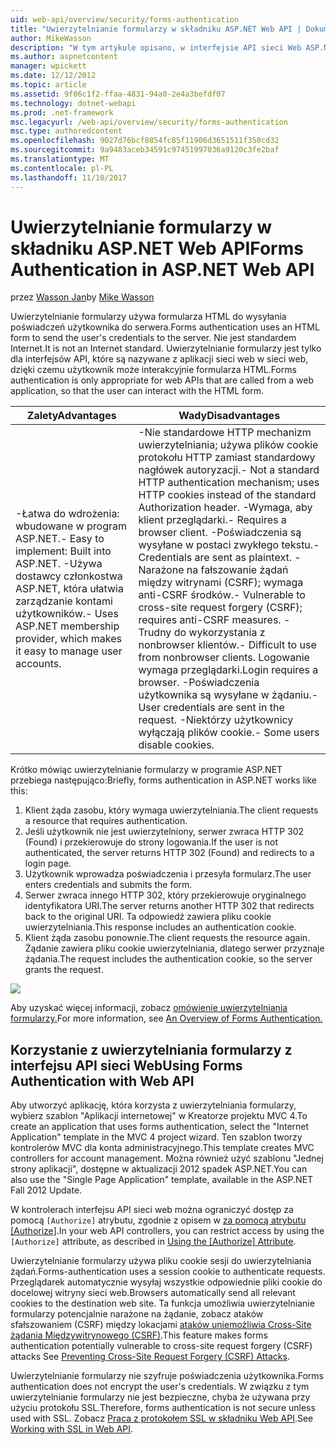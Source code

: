 ```yaml
---
uid: web-api/overview/security/forms-authentication
title: "Uwierzytelnianie formularzy w składniku ASP.NET Web API | Dokumentacja firmy Microsoft"
author: MikeWasson
description: "W tym artykule opisano, w interfejsie API sieci Web ASP.NET przy użyciu uwierzytelniania formularzy."
ms.author: aspnetcontent
manager: wpickett
ms.date: 12/12/2012
ms.topic: article
ms.assetid: 9f06c1f2-ffaa-4831-94a0-2e4a3befdf07
ms.technology: dotnet-webapi
ms.prod: .net-framework
msc.legacyurl: /web-api/overview/security/forms-authentication
msc.type: authoredcontent
ms.openlocfilehash: 9027d76bcf8854fc85f11906d3651511f350cd32
ms.sourcegitcommit: 9a9483aceb34591c97451997036a9120c3fe2baf
ms.translationtype: MT
ms.contentlocale: pl-PL
ms.lasthandoff: 11/10/2017
---
```

<a name="forms-authentication-in-aspnet-web-api"></a><span data-ttu-id="37f5a-103">Uwierzytelnianie formularzy w składniku ASP.NET Web API</span><span class="sxs-lookup"><span data-stu-id="37f5a-103">Forms Authentication in ASP.NET Web API</span></span>
====================
<span data-ttu-id="37f5a-104">przez [Wasson Jan](https://github.com/MikeWasson)</span><span class="sxs-lookup"><span data-stu-id="37f5a-104">by [Mike Wasson](https://github.com/MikeWasson)</span></span>

<span data-ttu-id="37f5a-105">Uwierzytelnianie formularzy używa formularza HTML do wysyłania poświadczeń użytkownika do serwera.</span><span class="sxs-lookup"><span data-stu-id="37f5a-105">Forms authentication uses an HTML form to send the user's credentials to the server.</span></span> <span data-ttu-id="37f5a-106">Nie jest standardem Internet.</span><span class="sxs-lookup"><span data-stu-id="37f5a-106">It is not an Internet standard.</span></span> <span data-ttu-id="37f5a-107">Uwierzytelnianie formularzy jest tylko dla interfejsów API, które są nazywane z aplikacji sieci web w sieci web, dzięki czemu użytkownik może interakcyjnie formularza HTML.</span><span class="sxs-lookup"><span data-stu-id="37f5a-107">Forms authentication is only appropriate for web APIs that are called from a web application, so that the user can interact with the HTML form.</span></span>

| <span data-ttu-id="37f5a-108">Zalety</span><span class="sxs-lookup"><span data-stu-id="37f5a-108">Advantages</span></span> | <span data-ttu-id="37f5a-109">Wady</span><span class="sxs-lookup"><span data-stu-id="37f5a-109">Disadvantages</span></span> |
| --- | --- |
| <span data-ttu-id="37f5a-110">-Łatwa do wdrożenia: wbudowane w program ASP.NET.</span><span class="sxs-lookup"><span data-stu-id="37f5a-110">- Easy to implement: Built into ASP.NET.</span></span> <span data-ttu-id="37f5a-111">-Używa dostawcy członkostwa ASP.NET, która ułatwia zarządzanie kontami użytkowników.</span><span class="sxs-lookup"><span data-stu-id="37f5a-111">- Uses ASP.NET membership provider, which makes it easy to manage user accounts.</span></span> | <span data-ttu-id="37f5a-112">-Nie standardowe HTTP mechanizm uwierzytelniania; używa plików cookie protokołu HTTP zamiast standardowy nagłówek autoryzacji.</span><span class="sxs-lookup"><span data-stu-id="37f5a-112">- Not a standard HTTP authentication mechanism; uses HTTP cookies instead of the standard Authorization header.</span></span> <span data-ttu-id="37f5a-113">-Wymaga, aby klient przeglądarki.</span><span class="sxs-lookup"><span data-stu-id="37f5a-113">- Requires a browser client.</span></span> <span data-ttu-id="37f5a-114">-Poświadczenia są wysyłane w postaci zwykłego tekstu.</span><span class="sxs-lookup"><span data-stu-id="37f5a-114">- Credentials are sent as plaintext.</span></span> <span data-ttu-id="37f5a-115">-Narażone na fałszowanie żądań między witrynami (CSRF); wymaga anti-CSRF środków.</span><span class="sxs-lookup"><span data-stu-id="37f5a-115">- Vulnerable to cross-site request forgery (CSRF); requires anti-CSRF measures.</span></span> <span data-ttu-id="37f5a-116">-Trudny do wykorzystania z nonbrowser klientów.</span><span class="sxs-lookup"><span data-stu-id="37f5a-116">- Difficult to use from nonbrowser clients.</span></span> <span data-ttu-id="37f5a-117">Logowanie wymaga przeglądarki.</span><span class="sxs-lookup"><span data-stu-id="37f5a-117">Login requires a browser.</span></span> <span data-ttu-id="37f5a-118">-Poświadczenia użytkownika są wysyłane w żądaniu.</span><span class="sxs-lookup"><span data-stu-id="37f5a-118">- User credentials are sent in the request.</span></span> <span data-ttu-id="37f5a-119">-Niektórzy użytkownicy wyłączają plików cookie.</span><span class="sxs-lookup"><span data-stu-id="37f5a-119">- Some users disable cookies.</span></span> |

<span data-ttu-id="37f5a-120">Krótko mówiąc uwierzytelnianie formularzy w programie ASP.NET przebiega następująco:</span><span class="sxs-lookup"><span data-stu-id="37f5a-120">Briefly, forms authentication in ASP.NET works like this:</span></span>

1. <span data-ttu-id="37f5a-121">Klient żąda zasobu, który wymaga uwierzytelniania.</span><span class="sxs-lookup"><span data-stu-id="37f5a-121">The client requests a resource that requires authentication.</span></span>
2. <span data-ttu-id="37f5a-122">Jeśli użytkownik nie jest uwierzytelniony, serwer zwraca HTTP 302 (Found) i przekierowuje do strony logowania.</span><span class="sxs-lookup"><span data-stu-id="37f5a-122">If the user is not authenticated, the server returns HTTP 302 (Found) and redirects to a login page.</span></span>
3. <span data-ttu-id="37f5a-123">Użytkownik wprowadza poświadczenia i przesyła formularz.</span><span class="sxs-lookup"><span data-stu-id="37f5a-123">The user enters credentials and submits the form.</span></span>
4. <span data-ttu-id="37f5a-124">Serwer zwraca innego HTTP 302, który przekierowuje oryginalnego identyfikatora URI.</span><span class="sxs-lookup"><span data-stu-id="37f5a-124">The server returns another HTTP 302 that redirects back to the original URI.</span></span> <span data-ttu-id="37f5a-125">Ta odpowiedź zawiera pliku cookie uwierzytelniania.</span><span class="sxs-lookup"><span data-stu-id="37f5a-125">This response includes an authentication cookie.</span></span>
5. <span data-ttu-id="37f5a-126">Klient żąda zasobu ponownie.</span><span class="sxs-lookup"><span data-stu-id="37f5a-126">The client requests the resource again.</span></span> <span data-ttu-id="37f5a-127">Żądanie zawiera pliku cookie uwierzytelniania, dlatego serwer przyznaje żądania.</span><span class="sxs-lookup"><span data-stu-id="37f5a-127">The request includes the authentication cookie, so the server grants the request.</span></span>

![](forms-authentication/_static/image1.png)

<span data-ttu-id="37f5a-128">Aby uzyskać więcej informacji, zobacz [omówienie uwierzytelniania formularzy.](../../../web-forms/overview/older-versions-security/introduction/an-overview-of-forms-authentication-cs.md)</span><span class="sxs-lookup"><span data-stu-id="37f5a-128">For more information, see [An Overview of Forms Authentication.](../../../web-forms/overview/older-versions-security/introduction/an-overview-of-forms-authentication-cs.md)</span></span>

## <a name="using-forms-authentication-with-web-api"></a><span data-ttu-id="37f5a-129">Korzystanie z uwierzytelniania formularzy z interfejsu API sieci Web</span><span class="sxs-lookup"><span data-stu-id="37f5a-129">Using Forms Authentication with Web API</span></span>

<span data-ttu-id="37f5a-130">Aby utworzyć aplikację, która korzysta z uwierzytelniania formularzy, wybierz szablon "Aplikacji internetowej" w Kreatorze projektu MVC 4.</span><span class="sxs-lookup"><span data-stu-id="37f5a-130">To create an application that uses forms authentication, select the "Internet Application" template in the MVC 4 project wizard.</span></span> <span data-ttu-id="37f5a-131">Ten szablon tworzy kontrolerów MVC dla konta administracyjnego.</span><span class="sxs-lookup"><span data-stu-id="37f5a-131">This template creates MVC controllers for account management.</span></span> <span data-ttu-id="37f5a-132">Można również użyć szablonu "Jednej strony aplikacji", dostępne w aktualizacji 2012 spadek ASP.NET.</span><span class="sxs-lookup"><span data-stu-id="37f5a-132">You can also use the "Single Page Application" template, available in the ASP.NET Fall 2012 Update.</span></span>

<span data-ttu-id="37f5a-133">W kontrolerach interfejsu API sieci web można ograniczyć dostęp za pomocą `[Authorize]` atrybutu, zgodnie z opisem w [za pomocą atrybutu [Authorize]](authentication-and-authorization-in-aspnet-web-api.md#auth3).</span><span class="sxs-lookup"><span data-stu-id="37f5a-133">In your web API controllers, you can restrict access by using the `[Authorize]` attribute, as described in [Using the [Authorize] Attribute](authentication-and-authorization-in-aspnet-web-api.md#auth3).</span></span>

<span data-ttu-id="37f5a-134">Uwierzytelnianie formularzy używa pliku cookie sesji do uwierzytelniania żądań.</span><span class="sxs-lookup"><span data-stu-id="37f5a-134">Forms-authentication uses a session cookie to authenticate requests.</span></span> <span data-ttu-id="37f5a-135">Przeglądarek automatycznie wysyłaj wszystkie odpowiednie pliki cookie do docelowej witryny sieci web.</span><span class="sxs-lookup"><span data-stu-id="37f5a-135">Browsers automatically send all relevant cookies to the destination web site.</span></span> <span data-ttu-id="37f5a-136">Ta funkcja umożliwia uwierzytelnianie formularzy potencjalnie narażone na żądanie, zobacz ataków sfałszowaniem (CSRF) między lokacjami [ataków uniemożliwia Cross-Site żądania Międzywitrynowego (CSRF)](preventing-cross-site-request-forgery-csrf-attacks.md).</span><span class="sxs-lookup"><span data-stu-id="37f5a-136">This feature makes forms authentication potentially vulnerable to cross-site request forgery (CSRF) attacks See [Preventing Cross-Site Request Forgery (CSRF) Attacks](preventing-cross-site-request-forgery-csrf-attacks.md).</span></span>

<span data-ttu-id="37f5a-137">Uwierzytelnianie formularzy nie szyfruje poświadczenia użytkownika.</span><span class="sxs-lookup"><span data-stu-id="37f5a-137">Forms authentication does not encrypt the user's credentials.</span></span> <span data-ttu-id="37f5a-138">W związku z tym uwierzytelnianie formularzy nie jest bezpieczne, chyba że używana przy użyciu protokołu SSL.</span><span class="sxs-lookup"><span data-stu-id="37f5a-138">Therefore, forms authentication is not secure unless used with SSL.</span></span> <span data-ttu-id="37f5a-139">Zobacz [Praca z protokołem SSL w składniku Web API](working-with-ssl-in-web-api.md).</span><span class="sxs-lookup"><span data-stu-id="37f5a-139">See [Working with SSL in Web API](working-with-ssl-in-web-api.md).</span></span>
